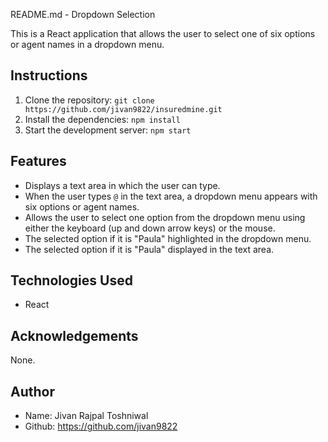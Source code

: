 README.md - Dropdown Selection

This is a React application that allows the user to select one of six options or agent names in a dropdown menu.

## Instructions

1. Clone the repository: `git clone https://github.com/jivan9822/insuredmine.git`
2. Install the dependencies: `npm install`
3. Start the development server: `npm start`

## Features

- Displays a text area in which the user can type.
- When the user types `@` in the text area, a dropdown menu appears with six options or agent names.
- Allows the user to select one option from the dropdown menu using either the keyboard (up and down arrow keys) or the mouse.
- The selected option if it is "Paula" highlighted in the dropdown menu.
- The selected option if it is "Paula" displayed in the text area.

## Technologies Used

- React

## Acknowledgements

None.

## Author

- Name: Jivan Rajpal Toshniwal
- Github: https://github.com/jivan9822
